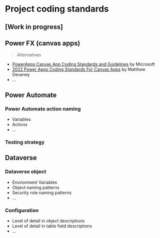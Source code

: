 # Project coding standards

## [Work in progress]

## Power FX (canvas apps)

> Alternatives

* [PowerApps Canvas App Coding Standards and Guidelines](https://powerapps.microsoft.com/en-us/blog/powerapps-canvas-app-coding-standards-and-guidelines/) by Microsoft
* [2022 Power Apps Coding Standards For Canvas Apps](https://www.matthewdevaney.com/power-apps-coding-standards-for-canvas-apps/) by Matthew Devaney
* ...

## Power Automate

### Power Automate action naming

* Variables
* Actions
* ...

### Testing strategy

## Dataverse

### Dataverse object

* Environment Variables
* Object naming patterns
* Security role naming patterns
* ...

### Configuration

* Level of detail in object descriptions
* Level of detail in table field descriptions
* ...
